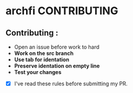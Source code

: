 # archfi CONTRIBUTING

## Contributing :
* Open an issue before work to hard
* **Work on the src branch**
* **Use tab for identation**
* **Preserve identation on empty line**
* **Test your changes**

- [X] I've read these rules before submitting my PR.
